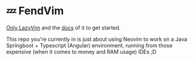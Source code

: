 # 💤 FendVim
[Only LazyVim](https://github.com/LazyVim/LazyVim) and the [docs](https://lazyvim.github.io/installation) of it to get started.

This repo you're currently in is just about using Neovim to work on a Java Springboot + Typescript (Angular) environment, running from those expensive (when it comes to money and RAM usage) IDEs ;D
